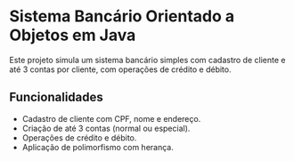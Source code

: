 # Sistema Bancário Orientado a Objetos em Java


Este projeto simula um sistema bancário simples com cadastro de cliente e até 3 contas por cliente, com operações de crédito e débito.


## Funcionalidades
- Cadastro de cliente com CPF, nome e endereço.
- Criação de até 3 contas (normal ou especial).
- Operações de crédito e débito.
- Aplicação de polimorfismo com herança.
 
 
